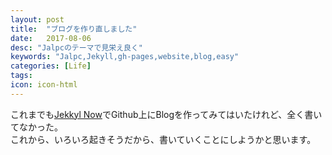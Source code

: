 ```yaml
---
layout: post
title:  "ブログを作り直しました"
date:   2017-08-06
desc: "Jalpcのテーマで見栄え良く"
keywords: "Jalpc,Jekyll,gh-pages,website,blog,easy"
categories: [Life]
tags: 
icon: icon-html
---
```

これまでも[Jekkyl Now](http://plus.appgiga.jp/masatolan/2015/01/13/55047/)でGithub上にBlogを作ってみてはいたけれど、全く書いてなかった。  
これから、いろいろ起きそうだから、書いていくことにしようかと思います。
